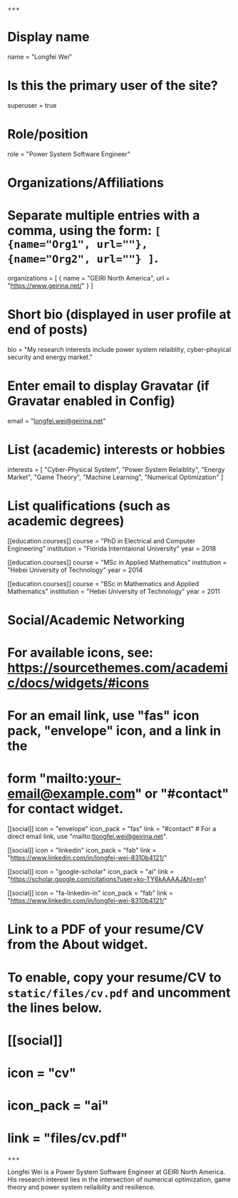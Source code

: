 +++
# Display name
name = "Longfei Wei"

# Is this the primary user of the site?
superuser = true

# Role/position
role = "Power System Software Engineer"

# Organizations/Affiliations
#   Separate multiple entries with a comma, using the form: `[ {name="Org1", url=""}, {name="Org2", url=""} ]`.
organizations = [ { name = "GEIRI North America", url = "https://www.geirina.net/" } ]

# Short bio (displayed in user profile at end of posts)
bio = "My research interests include power system relaiblity, cyber-phsyical security and energy market."

# Enter email to display Gravatar (if Gravatar enabled in Config)
email = "longfei.wei@geirina.net"

# List (academic) interests or hobbies
interests = [
  "Cyber-Physical System",
  "Power System Relaiblity",
  "Energy Market",
  "Game Theory",
  "Machine Learning",
  "Numerical Optimization"
]

# List qualifications (such as academic degrees)
[[education.courses]]
  course = "PhD in Electrical and Computer Engineering"
  institution = "Florida Interntaional University"
  year = 2018

[[education.courses]]
  course = "MSc in Applied Mathematics"
  institution = "Hebei University of Technology"
  year = 2014

[[education.courses]]
  course = "BSc in Mathematics and Applied Mathematics"
  institution = "Hebei University of Technology"
  year = 2011

# Social/Academic Networking
# For available icons, see: https://sourcethemes.com/academic/docs/widgets/#icons
#   For an email link, use "fas" icon pack, "envelope" icon, and a link in the
#   form "mailto:your-email@example.com" or "#contact" for contact widget.

[[social]]
  icon = "envelope"
  icon_pack = "fas"
  link = "#contact"  # For a direct email link, use "mailto:tlongfei.wei@geirina.net".

[[social]]
  icon = "linkedin"
  icon_pack = "fab"
  link = "https://www.linkedin.com/in/longfei-wei-8310b4121/"

[[social]]
  icon = "google-scholar"
  icon_pack = "ai"
  link = "https://scholar.google.com/citations?user=ko-TY6kAAAAJ&hl=en"

[[social]]
  icon = "fa-linkedin-in"
  icon_pack = "fab"
  link = "https://www.linkedin.com/in/longfei-wei-8310b4121/"

# Link to a PDF of your resume/CV from the About widget.
# To enable, copy your resume/CV to `static/files/cv.pdf` and uncomment the lines below.
# [[social]]
#   icon = "cv"
#   icon_pack = "ai"
#   link = "files/cv.pdf"

+++

Longfei Wei is a Power System Software Engineer at GEIRI North America. His research interest lies in the intersection of numerical optimization, game theory and power system reilaiblity and resilience.
